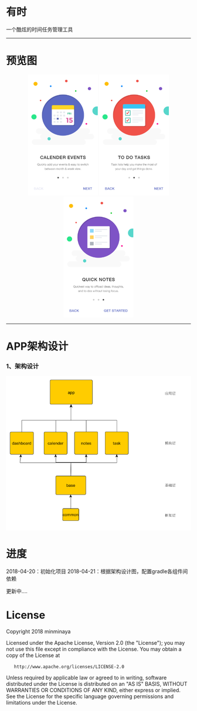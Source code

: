 # 有时

一个酷炫的时间任务管理工具

---
# 预览图

<div align="center">
<img src="/img/3-Walkthrough-Calendars.jpg" height="330" width="190" >
<img src="/img/4-Walkthrough-To-Do-Task.jpg" height="330" width="190" >
<img src="/img/5-Walkthrough-Quick-Notes.jpg" height="330" width="190" >
 </div>
 
 ---
 
 # APP架构设计
 
 ### 1、架构设计
 
 ![](/img/app_architecture_design.png)
 
 
 # 进度
 
 2018-04-20：初始化项目
 2018-04-21：根据架构设计图，配置gradle各组件间依赖
  
 更新中....
 
 
 # License
 
   Copyright 2018 minminaya

   Licensed under the Apache License, Version 2.0 (the "License");
   you may not use this file except in compliance with the License.
   You may obtain a copy of the License at

       http://www.apache.org/licenses/LICENSE-2.0

   Unless required by applicable law or agreed to in writing, software
   distributed under the License is distributed on an "AS IS" BASIS,
   WITHOUT WARRANTIES OR CONDITIONS OF ANY KIND, either express or implied.
   See the License for the specific language governing permissions and
   limitations under the License.